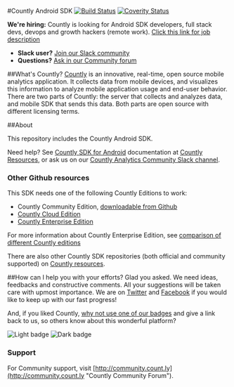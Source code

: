#Countly Android SDK [![Build Status](https://api.travis-ci.org/Countly/countly-sdk-android.png)](https://travis-ci.org/Countly/countly-sdk-android) [![Coverity Status](https://scan.coverity.com/projects/6233/badge.svg)](https://scan.coverity.com/projects/countly-countly-sdk-android)

**We're hiring:** Countly is looking for Android SDK developers, full stack devs, devops and growth hackers (remote work). [Click this link for job description](https://angel.co/countly/jobs/)

* **Slack user?** [Join our Slack community](http://slack.count.ly:3000/)
* **Questions?** [Ask in our Community forum](http://community.count.ly)

##What's Countly?
[Countly](http://count.ly) is an innovative, real-time, open source mobile analytics application. 
It collects data from mobile devices, and visualizes this information to analyze mobile application 
usage and end-user behavior. There are two parts of Countly: the server that collects and analyzes data, 
and mobile SDK that sends this data. Both parts are open source with different licensing terms.

##About

This repository includes the Countly Android SDK.

Need help? See [Countly SDK for Android](http://resources.count.ly/v1.0/docs/countly-sdk-for-android) documentation at [Countly Resources](http://resources.count.ly), or ask us on our [Countly Analytics Community Slack channel](http://slack.count.ly:3000/).

### Other Github resources ###

This SDK needs one of the following Countly Editions to work: 

* Countly Community Edition, [downloadable from Github](https://github.com/Countly/countly-server)
* [Countly Cloud Edition](http://count.ly/cloud-edition)
* [Countly Enterprise Edition](http://count.ly/enterprise-edition)

For more information about Countly Enterprise Edition, see [comparison of different Countly editions](https://count.ly/compare/)

There are also other Countly SDK repositories (both official and community supported) on [Countly resources](http://resources.count.ly/v1.0/docs/downloading-sdks).

##How can I help you with your efforts?
Glad you asked. We need ideas, feedbacks and constructive comments. All your suggestions will be taken care with upmost importance. We are on [Twitter](http://twitter.com/gocountly) and [Facebook](http://www.facebook.com/Countly) if you would like to keep up with our fast progress!

And, if you liked Countly, [why not use one of our badges](https://count.ly/brand-assets/) and give a link back to us, so others know about this wonderful platform? 

![Light badge](https://count.ly/wp-content/uploads/2014/10/countly_badge_5.png)  ![Dark badge](https://count.ly/wp-content/uploads/2014/10/countly_badge_6.png)

### Support

For Community support, visit [http://community.count.ly](http://community.count.ly "Countly Community Forum").
